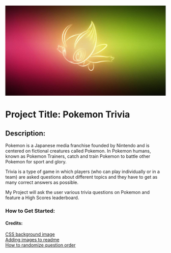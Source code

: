 ![](Celebi.jpg)

<h1> Project Title: Pokemon Trivia </h1>

<h2>Description:</h2>

Pokemon is a Japanese media franchise founded by Nintendo and is centered on fictional creatures called Pokemon. In Pokemon humans, known as Pokemon Trainers, catch and train Pokemon to battle other Pokemon for sport and glory.

Trivia is a type of game in which players (who can play individually or in a team) are asked questions about different topics and they have to get as many correct answers as possible. 

My Project will ask the user various trivia questions on Pokemon and feature a High Scores leaderboard.


<h3>How to Get Started:</h3>





<h4>Credits:</h4>

<a href="https://www.w3schools.com/cssref/pr_background-image.asp">CSS background image</a> <br /> 
<a href="https://stackoverflow.com/questions/14494747/how-to-add-images-to-readme-md-on-github">Adding images to readme</a> <br />
<a href="https://stackoverflow.com/questions/43847375/creating-random-questions-and-answers-javascript">How to randomize question order</a>
<a href=""></a>
<a href=""></a>



